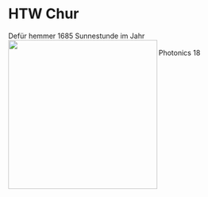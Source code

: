 # HTW Chur

Defür hemmer 1685 Sunnestunde im Jahr
<br><img align="left" width="300" height="300" src="https://github.com/mschaufe/htw/blob/master/etech/readme.gif">
<br>
Photonics 18

